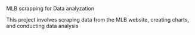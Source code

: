 MLB scrapping for Data analyzation

This project involves scraping data from the MLB website, creating charts, and conducting data analysis

